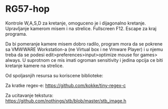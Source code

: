 # RG57-hop
Kontrole W,A,S,D za kretanje, omoguceno je i dijagonalno kretanje.
Upravljanje kamerom misem i na strelice. 
Fullscreen F12. 
Escape za kraj programa.


Da bi pomeranje kamere misem dobro radilo, program mora da se pokrene sa VMWWARE Workstation-a (ne Virtual box i ne Vmware Player) i u njemu treba da se podesi edit>preferences>input>optimize mouse for games> always.
U suprotnom ce mis imati ogroman sensitivity i jedina opcija ce biti kretanje kamere na strelice.

Od spoljasnjih resursa su koriscene biblioteke:

Za kratke regex-e: https://github.com/kokke/tiny-regex-c

Za ucitavanje tekstura: https://github.com/nothings/stb/blob/master/stb_image.h
